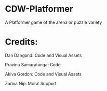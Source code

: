 CDW-Platformer
==============

A Platformer game of the arena or puzzle variety

Credits:
==============

Dan Dangond: Code and Visual Assets

Pravina Samaratunga: Code

Akiva Gordon: Code and Visual Assets

Zarina Nip: Moral Support
